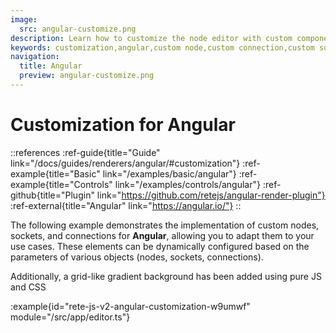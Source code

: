 ```yaml
---
image:
  src: angular-customize.png
description: Learn how to customize the node editor with custom components using Angular. This example provides resources to help you create a custom editor that is tailored to your specific needs
keywords: customization,angular,custom node,custom connection,custom socket
navigation:
  title: Angular
  preview: angular-customize.png
---
```


# Customization for Angular

::references
:ref-guide{title="Guide" link="/docs/guides/renderers/angular/#customization"}
:ref-example{title="Basic" link="/examples/basic/angular"}
:ref-example{title="Controls" link="/examples/controls/angular"}
:ref-github{title="Plugin" link="https://github.com/retejs/angular-render-plugin"}
:ref-external{title="Angular" link="https://angular.io/"}
::

The following example demonstrates the implementation of custom nodes, sockets, and connections for **Angular**, allowing you to adapt them to your use cases. These elements can be dynamically configured based on the parameters of various objects (nodes, sockets, connections).

Additionally, a grid-like gradient background has been added using pure JS and CSS

:example{id="rete-js-v2-angular-customization-w9umwf" module="/src/app/editor.ts"}

